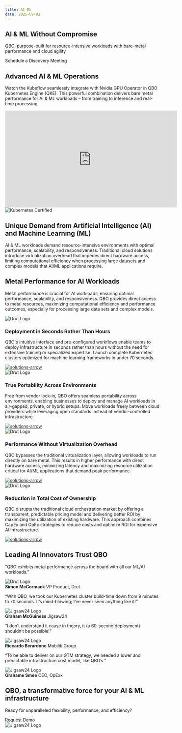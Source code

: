 ```yaml
---
title: AI-ML
date: 2025-09-02
---
```



<section class="industries-page AI-page">
  <div class="container">
  <div class="widthh"></div>
  <div class="why-qbo-hero-content">
  <h1>AI & ML Without Compromise</h1>
  <p>QBO, purpose-built for resource-intensive workloads with bare-metal performance and cloud agility</p>
  <a href-="#">Schedule a Discovery Meeting</a>
</div>
</div>
</section>

<section class="feature-section">
  <div class="feature-container">
  <div class="feature-text">
  <h2>Advanced AI & ML Operations</h2>
  <p class="small-textt">Watch the Kubeflow seamlessly integrate with Nvidia GPU Operator in QBO Kubernetes Engine (QKE). This powerful combination delivers bare metal performance for AI & ML workloads – from training to inference and real-time processing.</p>
</div>
<div class="feature-video">
<iframe width="560" height="315" src="https://www.youtube.com/embed/O9xD3dLukf8?si=4xgSnRTJyVU6yJUM" title="YouTube video player" frameborder="0" allow="accelerometer; autoplay; clipboard-write; encrypted-media; gyroscope; picture-in-picture; web-share" referrerpolicy="strict-origin-when-cross-origin" allowfullscreen></iframe>
</div>
</div>
</section>

<section class="membership-section ai-page-membership">
  <div class="container">
  <div class="row">
    <div class="col right"><img src="/img/kubeflow-ns.svg" alt="Kubernetes Certified">
</div>
  <div class="col left">
  <h2>Unique Demand from Artificial Intelligence (AI) and Machine Learning (ML)</h2>
  <p>AI & ML workloads demand resource-intensive environments with optimal performance, scalability, and responsiveness. Traditional cloud solutions introduce virtualization overhead that impedes direct hardware access, limiting computational efficiency when processing large datasets and complex models that AI/ML applications require.</p>
</div>
</div>
</section>



<section class="qbo-solutions-section ai-slider-sec">
  <div class="container">
  <div class="qbo-solutions-main">
  <div class="qbo-content">
  <h2>Metal Performance for AI Workloads</h2>
  <p>Metal performance is crucial for AI workloads, ensuring optimal performance, scalability, and responsiveness. QBO provides direct access to metal resources, maximizing computational efficiency and performance outcomes, especially for processing large data sets and complex models.</p>
</div>
  <div class="solutions-ctn swiper testimonial-slider">
  <div class="swiper-wrapper">
  <div class="swiper-slide testimonial-card">
  <img class="logoo" src="/img/1-3.png" alt="Drut Logo">
  <h3>Deployment in Seconds Rather Than Hours</h3>
  <p>QBO's intuitive interface and pre-configured workflows enable teams to deploy infrastructure in seconds rather than hours without the need for extensive training or specialized expertise. Launch complete Kubernetes clusters optimized for machine learning frameworks in under 70 seconds.</p>
  <div class="solutions-image-wrapper">
  <a href="#">
  <img src="/img/solutions-arrow.svg" alt="solutions-arrow">
</a>
</div>
</div>
  <div class="swiper-slide testimonial-card">
  <img class="logoo" src="/img/2-1-1.png" alt="Drut Logo">
  <h3>True Portability Across Environments</h3>
  <p>Free from vendor lock-in, QBO offers seamless portability across environments, enabling businesses to deploy and manage AI workloads in air-gapped, private, or hybrid setups. Move workloads freely between cloud providers while leveraging open standards instead of vendor-controlled infrastructure.</p>
  <div class="solutions-image-wrapper">
  <a href="#">
  <img src="/img/solutions-arrow.svg" alt="solutions-arrow">
</a>
</div>
</div>
  <div class="swiper-slide testimonial-card">
  <img class="logoo" src="/img/3-1.png" alt="Drut Logo">
  <h3>Performance Without Virtualization Overhead</h3>
  <p>QBO bypasses the traditional virtualization layer, allowing workloads to run directly on bare metal. This results in higher performance with direct hardware access, minimizing latency and maximizing resource utilization critical for AI/ML applications that demand peak performance.</p>
  <div class="solutions-image-wrapper">
  <a href="#">
  <img src="/img/solutions-arrow.svg" alt="solutions-arrow">
</a>
</div>
</div>
  <div class="swiper-slide testimonial-card">
  <img class="logoo" src="/img/icons-6.png" alt="Drut Logo">
  <h3>Reduction in Total Cost of Ownership</h3>
  <p>QBO disrupts the traditional cloud orchestration market by offering a transparent, predictable pricing model and delivering better ROI by maximizing the utilization of existing hardware. This approach combines CapEx and OpEx strategies to reduce costs and optimize ROI for expensive AI infrastructure.</p>
  <div class="solutions-image-wrapper">
  <a href="#">
  <img src="/img/solutions-arrow.svg" alt="solutions-arrow">
</a>
</div>
</div>
</div>
  <div class="swiper-pagination">
</div>
</div>
</div>
</div>
</section>


<section class="testimonial-section ai-page-testimonial">
  <h2>Leading AI Innovators Trust QBO</h2>
  <div class="swiper testimonial-slider">
  <div class="swiper-wrapper">
  <div class="swiper-slide testimonial-card">
  <p>“QBO exhibits metal performance across the board with all our ML/AI workloads.”</p>
  <div class="testimonial-author">
  <img src="/img/drutt.png" alt="Drut Logo">
  <div class="testimonial_author_decs"><strong>Simon McCormack</strong>
            <span>VP Product, Drut</span></div>
</div>
</div>
  <div class="swiper-slide testimonial-card">
  <p>“With QBO, we took our Kubernetes cluster build-time down from 9 minutes to 70 seconds. It’s mind-blowing; I’ve never seen anything like it!”</p>
  <div class="testimonial-author">
  <img src="/img/jigsaw.png" alt="Jigsaw24 Logo">
  <div class="testimonial_author_decs"><strong>Graham McGuiness</strong>
            <span>Jigsaw24</span></div>
</div>
</div>
  <div class="swiper-slide testimonial-card">
  <p>“I don’t understand it cause in theory, it (a 60-second deployment) shouldn’t be possible!”</p>
  <div class="testimonial-author">
  <img src="/img/Mobiliti.png" alt="Jigsaw24 Logo">
  <div class="testimonial_author_decs"><strong>Riccardo Berardone</strong>
            <span>Mobiliti Group</span></div>
</div>
</div>
  <div class="swiper-slide testimonial-card">
  <p>“To be able to deliver on our GTM strategy, we needed a lower and predictable infrastructure cost model, like QBO’s.”</p>
  <div class="testimonial-author">
  <img src="/img/opexx-2.png" alt="Jigsaw24 Logo">
  <div class="testimonial_author_decs"><strong>Grahame Smee</strong>
            <span>CEO, OpExx</span></div>
</div>
</div>
</div>
  <div class="swiper-pagination">
</div>
</div>
</section>



<section class="ai-page-request-demo">
<div class="row">
<div class="left-div">
<h2>QBO, a transformative force for your AI & ML infrastructure</h2>
<p>Ready for unparalleled flexibility, performance, and efficiency?</p>
<a>Request Demo</a>
</div>
<div class="right-div">
  <img src="/img/AdobeStock_1277432185-scaled.jpeg" alt="Jigsaw24 Logo">
</div>
</div>
</section>